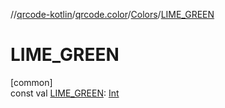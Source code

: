 //[qrcode-kotlin](../../../index.md)/[qrcode.color](../index.md)/[Colors](index.md)/[LIME_GREEN](-l-i-m-e_-g-r-e-e-n.md)

# LIME_GREEN

[common]\
const val [LIME_GREEN](-l-i-m-e_-g-r-e-e-n.md): [Int](https://kotlinlang.org/api/latest/jvm/stdlib/kotlin/-int/index.html)

